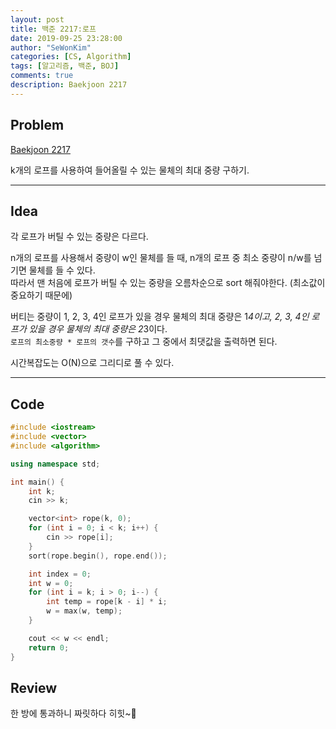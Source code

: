 ```yaml
---
layout: post
title: 백준 2217:로프
date: 2019-09-25 23:28:00
author: "SeWonKim"
categories: [CS, Algorithm]
tags: [알고리즘, 백준, BOJ]
comments: true
description: Baekjoon 2217
---
```


## Problem

[Baekjoon 2217](https://www.acmicpc.net/problem/2217)

k개의 로프를 사용하여 들어올릴 수 있는 물체의 최대 중량 구하기.

---

## Idea

각 로프가 버틸 수 있는 중량은 다르다.

n개의 로프를 사용해서 중량이 w인 물체를 들 때, n개의 로프 중 최소 중량이 n/w를 넘기면 물체를 들 수 있다.  
따라서 맨 처음에 로프가 버틸 수 있는 중량을 오름차순으로 sort 해줘야한다. (최소값이 중요하기 때문에)

버티는 중량이 1, 2, 3, 4인 로프가 있을 경우 물체의 최대 중량은 1*4이고,
2, 3, 4인 로프가 있을 경우 물체의 최대 중량은 2*3이다.  
`로프의 최소중량 * 로프의 갯수`를 구하고 그 중에서 최댓값을 출력하면 된다.

시간복잡도는 O(N)으로 그리디로 풀 수 있다.

---

## Code

```cpp
#include <iostream>
#include <vector>
#include <algorithm>

using namespace std;

int main() {
	int k;
	cin >> k;

	vector<int> rope(k, 0);
	for (int i = 0; i < k; i++) {
		cin >> rope[i];
	}
	sort(rope.begin(), rope.end());

	int index = 0;
	int w = 0;
	for (int i = k; i > 0; i--) {
		int temp = rope[k - i] * i;
		w = max(w, temp);
	}

	cout << w << endl;
	return 0;
}
```

## Review

한 방에 통과하니 짜릿하다 히힛~🥳
